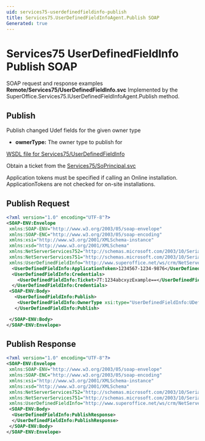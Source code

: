 ```yaml
---
uid: services75-userdefinedfieldinfo-publish
title: Services75.UserDefinedFieldInfoAgent.Publish SOAP
Generated: true
---
```


# Services75 UserDefinedFieldInfo Publish SOAP

SOAP request and response examples **Remote/Services75/UserDefinedFieldInfo.svc**
Implemented by the <see cref="M:SuperOffice.Services75.IUserDefinedFieldInfoAgent.Publish">SuperOffice.Services75.IUserDefinedFieldInfoAgent.Publish</see> method.

## Publish

Publish changed Udef fields for the given owner type

* **ownerType:** The owner type to publish for



[WSDL file for Services75/UserDefinedFieldInfo](../Services75-UserDefinedFieldInfo.md)

Obtain a ticket from the [Services75/SoPrincipal.svc](../SoPrincipal/SoPrincipal.md)

Application tokens must be specified if calling an Online installation. ApplicationTokens are not checked for on-site installations.

## Publish Request

```xml
<?xml version="1.0" encoding="UTF-8"?>
<SOAP-ENV:Envelope
 xmlns:SOAP-ENV="http://www.w3.org/2003/05/soap-envelope"
 xmlns:SOAP-ENC="http://www.w3.org/2003/05/soap-encoding"
 xmlns:xsi="http://www.w3.org/2001/XMLSchema-instance"
 xmlns:xsd="http://www.w3.org/2001/XMLSchema"
 xmlns:NetServerServices752="http://schemas.microsoft.com/2003/10/Serialization/Arrays"
 xmlns:NetServerServices751="http://schemas.microsoft.com/2003/10/Serialization/"
 xmlns:UserDefinedFieldInfo="http://www.superoffice.net/ws/crm/NetServer/Services75">
  <UserDefinedFieldInfo:ApplicationToken>1234567-1234-9876</UserDefinedFieldInfo:ApplicationToken>
  <UserDefinedFieldInfo:Credentials>
    <UserDefinedFieldInfo:Ticket>7T:1234abcxyzExample==</UserDefinedFieldInfo:Ticket>
  </UserDefinedFieldInfo:Credentials>
 <SOAP-ENV:Body>
   <UserDefinedFieldInfo:Publish>
    <UserDefinedFieldInfo:OwnerType xsi:type="UserDefinedFieldInfo:UDefType">Invalid</UserDefinedFieldInfo:OwnerType>
   </UserDefinedFieldInfo:Publish>

 </SOAP-ENV:Body>
</SOAP-ENV:Envelope>

```


## Publish Response

```xml
<?xml version="1.0" encoding="UTF-8"?>
<SOAP-ENV:Envelope
 xmlns:SOAP-ENV="http://www.w3.org/2003/05/soap-envelope"
 xmlns:SOAP-ENC="http://www.w3.org/2003/05/soap-encoding"
 xmlns:xsi="http://www.w3.org/2001/XMLSchema-instance"
 xmlns:xsd="http://www.w3.org/2001/XMLSchema"
 xmlns:NetServerServices752="http://schemas.microsoft.com/2003/10/Serialization/Arrays"
 xmlns:NetServerServices751="http://schemas.microsoft.com/2003/10/Serialization/"
 xmlns:UserDefinedFieldInfo="http://www.superoffice.net/ws/crm/NetServer/Services75">
 <SOAP-ENV:Body>
  <UserDefinedFieldInfo:PublishResponse>
  </UserDefinedFieldInfo:PublishResponse>
 </SOAP-ENV:Body>
</SOAP-ENV:Envelope>

```

